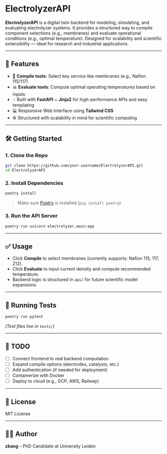 # ElectrolyzerAPI

**ElectrolyzerAPI** is a digital twin backend for modeling, simulating, and evaluating electrolyzer systems. It provides a structured way to compile component selections (e.g., membranes) and evaluate operational conditions (e.g., optimal temperature). Designed for scalability and scientific extensibility — ideal for research and industrial applications.

---

## 🚀 Features

- 🔧 **Compile tools**: Select key service like membranes (e.g., Nafion 115/117)
- 📊 **Evaluate tools**: Compute optimal operating temperatures based on inputs
- 💡 Built with **FastAPI** + **Jinja2** for high-performance APIs and easy templating
- 💻 Responsive Web Interface using **Tailwind CSS**
- ⚙️ Structured with scalability in mind for scientific computing

---



## 🛠️ Getting Started

### 1. Clone the Repo

```bash
git clone https://github.com/your-username/ElectrolyzerAPI.git
cd ElectrolyzerAPI
```

### 2. Install Dependencies

```bash
poetry install
```

> Make sure [Poetry](https://python-poetry.org/) is installed (`pip install poetry`)

### 3. Run the API Server

```bash
poetry run uvicorn electrolyzer.main:app
```


---

## ✅ Usage

- Click **Compile** to select membranes (currently supports: Nafion 115, 117, 212).
- Click **Evaluate** to input current density and compute recommended temperature.
- Backend logic is structured in `api/` for future scientific model expansions.

---

## 🧪 Running Tests

```bash
poetry run pytest
```

*(Test files live in `tests/`)*

---

## 📌 TODO

- [ ] Connect frontend to real backend computation
- [ ] Expand compile options (electrodes, catalysts, etc.)
- [ ] Add authentication (if needed for deployment)
- [ ] Containerize with Docker
- [ ] Deploy to cloud (e.g., GCP, AWS, Railway)

---

## 📄 License

MIT License

---

## 👨‍🔬 Author

**zkang** – PhD Candidate at University Leiden
